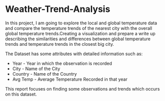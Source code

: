# Weather-Trend-Analysis

In this project, I am going to explore the local and global temperature data and compare the temperature trends of the nearest city with the overall global temperature trends.Creating a visualization and prepare a write up describing the similarities and differences between global temperature trends and temperature trends in the closest big city. 

The Dataset has some attributes with detailed information such as:

<ul>
  <li>Year     - Year in which the observation is recorded</li>
  <li>City     - Name of the City</li>
  <li>Country  - Name of the Country</li>
  <li>Avg Temp - Average Temperature Recorded in that year</li>
</ul>
    
  This report focuses on finding some observations and trends which occurs on this dataset.
